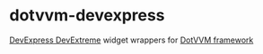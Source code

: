 # dotvvm-devexpress
[DevExpress DevExtreme](http://js.devexpress.com) widget wrappers for [DotVVM framework](http://github.com/riganti/dotvvm)
